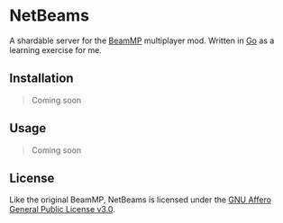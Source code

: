 # NetBeams

A shardable server for the [BeamMP](https://github.com/beammp/beammp) multiplayer mod.
Written in [Go](https://go.dev/) as a learning exercise for me.

## Installation

> Coming soon

## Usage

> Coming soon

## License

Like the original BeamMP, NetBeams is licensed under the [GNU Affero General Public License v3.0](https://www.gnu.org/licenses/agpl-3.0.en.html). 


